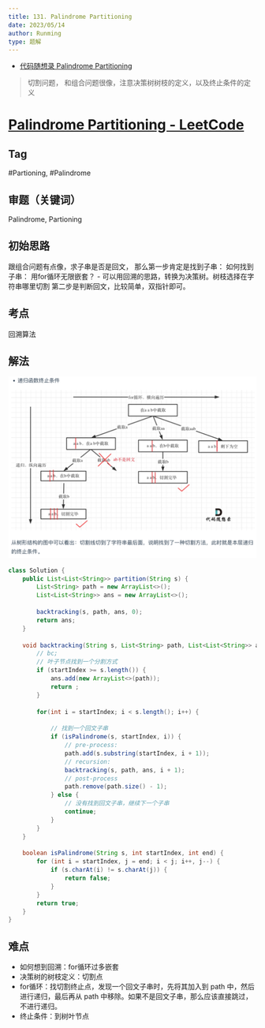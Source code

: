 ```yaml
---
title: 131. Palindrome Partitioning
date: 2023/05/14
author: Runming
type: 题解
---
```

- [代码随想录 Palindrome Partitioning](https://programmercarl.com/0131.%E5%88%86%E5%89%B2%E5%9B%9E%E6%96%87%E4%B8%B2.html#c-%E6%95%B4%E4%BD%93%E4%BB%A3%E7%A0%81)

> 切割问题， 和组合问题很像，注意决策树树枝的定义，以及终止条件的定义
# [Palindrome Partitioning - LeetCode](https://leetcode.com/problems/palindrome-partitioning/description/)

## Tag
#Partioning, #Palindrome

## 审题（关键词） 
Palindrome, Partioning


## 初始思路  
跟组合问题有点像，求子串是否是回文，
那么第一步肯定是找到子串：
	如何找到子串：
		用for循环无限嵌套？
		- 可以用回溯的思路，转换为决策树。树枝选择在字符串哪里切割
第二步是判断回文，比较简单，双指针即可。


## 考点  
回溯算法


## 解法  
![Palindrome Partitioning](attachment/Palindrome-Partitioning.png)

```java
class Solution {
    public List<List<String>> partition(String s) {
        List<String> path = new ArrayList<>();
        List<List<String>> ans = new ArrayList<>();

        backtracking(s, path, ans, 0);
        return ans;
    }

    void backtracking(String s, List<String> path, List<List<String>> ans, int startIndex) {
        // bc;
        // 叶子节点找到一个分割方式
        if (startIndex >= s.length()) {
            ans.add(new ArrayList<>(path));
            return ;
        }

        for(int i = startIndex; i < s.length(); i++) {

            // 找到一个回文子串
            if (isPalindrome(s, startIndex, i)) {
                // pre-process:
                path.add(s.substring(startIndex, i + 1));
                // recursion:
                backtracking(s, path, ans, i + 1);
                // post-process
                path.remove(path.size() - 1);
            } else {
                // 没有找到回文子串，继续下一个子串
                continue;
            }
        }
    }

    boolean isPalindrome(String s, int startIndex, int end) {
        for (int i = startIndex, j = end; i < j; i++, j--) {
            if (s.charAt(i) != s.charAt(j)) {
                return false;
            }
        }
        return true;
    }
}
```

## 难点
- 如何想到回溯：for循环过多嵌套
- 决策树的树枝定义：切割点
- for循环：找切割终止点，发现一个回文子串时，先将其加入到 path 中，然后进行递归，最后再从 path 中移除。如果不是回文子串，那么应该直接跳过，不进行递归。
- 终止条件：到树叶节点
